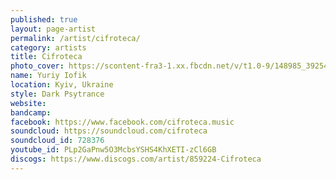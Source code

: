 ```yaml
---
published: true
layout: page-artist
permalink: /artist/cifroteca/
category: artists
title: Cifroteca
photo_cover: https://scontent-fra3-1.xx.fbcdn.net/v/t1.0-9/148985_392545480787115_1179008533_n.jpg?oh=77c14a4c78c3e953437eefc528bd4457&oe=59E465C5
name: Yuriy Iofik
location: Kyiv, Ukraine
style: Dark Psytrance
website: 
bandcamp: 
facebook: https://www.facebook.com/cifroteca.music
soundcloud: https://soundcloud.com/cifroteca
soundcloud_id: 728376
youtube_id: PLp2GaPnw5O3McbsYSHS4KhXETI-zCl6GB
discogs: https://www.discogs.com/artist/859224-Cifroteca
---
```

